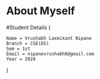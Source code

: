 # About Myself
#Student Details {
    
    Name = Vrushabh Laxmikant Nipane
    Branch = CSE(DS)
    Sem = 1st
    Email = nipanevrushabh6@gmail.com
    Year = 2024

    
    
}
